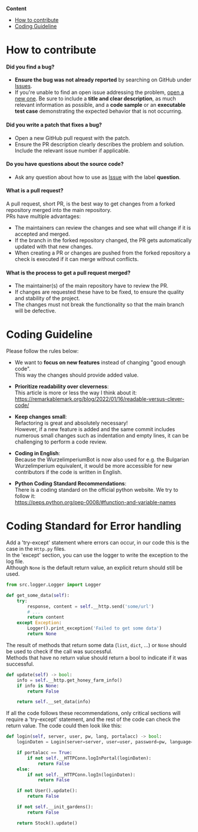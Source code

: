 **Content**
- [How to contribute](#how-to-contribute)
- [Coding Guideline](#coding-guideline)

# How to contribute

#### **Did you find a bug?**
- **Ensure the bug was not already reported** by searching on GitHub under [Issues](https://github.com/MasterZydra/WurzelimperiumBot/issues).
- If you're unable to find an open issue addressing the problem, [open a new one](https://github.com/rails/rails/issues/new). Be sure to include a **title and clear description**, as much relevant information as possible, and a **code sample** or an **executable test case** demonstrating the expected behavior that is not occurring.

#### **Did you write a patch that fixes a bug?**
- Open a new GitHub pull request with the patch.
- Ensure the PR description clearly describes the problem and solution. Include the relevant issue number if applicable.

#### **Do you have questions about the source code?**
- Ask any question about how to use as [Issue](https://github.com/MasterZydra/WurzelimperiumBot/issues) with the label **question**.

#### **What is a pull request?**
A pull request, short PR, is the best way to get changes from a forked repository merged into the main repository.  
PRs have multiple advantages:
- The maintainers can review the changes and see what will change if it is accepted and merged.
- If the branch in the forked repository changed, the PR gets automatically updated with that new changes.
- When creating a PR or changes are pushed from the forked repository a check is executed if it can merge without conflicts.

#### **What is the process to get a pull request merged?**
- The maintainer(s) of the main repository have to review the PR.
- If changes are requested these have to be fixed, to ensure the quality and stability of the project.
- The changes must not break the functionality so that the main branch will be defective.

# Coding Guideline
Please follow the rules below:

- We want to **focus on new features** instead of changing "good enough code".  
  This way the changes should provide added value.

- **Prioritize readability over cleverness**:  
  This article is more or less the way I think about it:  
  https://remarkablemark.org/blog/2022/01/16/readable-versus-clever-code/

- **Keep changes small**:  
  Refactoring is great and absolutely necessary!  
  However, if a new feature is added and the same commit includes numerous small changes such as indentation and empty lines, it can be challenging to perform a code review.

- **Coding in English**:  
  Because the WurzelimperiumBot is now also used for e.g. the Bulgarian Wurzelimperium equivalent, it would be more accessible for new contributors if the code is written in English.

- **Python Coding Standard Recommendations**:  
  There is a coding standard on the official python website. We try to follow it:  
  https://peps.python.org/pep-0008/#function-and-variable-names

# Coding Standard for Error handling
Add a 'try-except' statement where errors can occur, in our code this is the case in the `Http.py` files.  
In the 'except' section, you can use the logger to write the exception to the log file.  
Although `None` is the default return value, an explicit return should still be used.

```py
from src.logger.Logger import Logger

def get_some_data(self):
    try:
        response, content = self.__http.send('some/url')
        # ...
        return content
    except Exception:
        Logger().print_exception('Failed to get some data')
        return None
```

The result of methods that return some data (`list`, `dict`, ...) or `None` should be used to check if the call was successful.  
Methods that have no return value should return a bool to indicate if it was successful.
```py
def update(self) -> bool:
    info = self.__http.get_honey_farm_info()
    if info is None:
        return False

    return self.__set_data(info)
```

If all the code follows these recommendations, only critical sections will require a 'try-except' statement, and the rest of the code can check the return value.
The code could then look like this:

```py
def login(self, server, user, pw, lang, portalacc) -> bool:
    loginDaten = Login(server=server, user=user, password=pw, language=lang)

    if portalacc == True:
        if not self.__HTTPConn.logInPortal(loginDaten):
            return False
    else:
        if not self.__HTTPConn.logIn(loginDaten):
            return False

    if not User().update():
        return False

    if not self.__init_gardens():
        return False

    return Stock().update()
```
